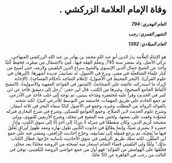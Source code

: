 <h1 dir="rtl">وفاة الإمام العلامة الزركشي .</h1>

<h5 dir="rtl">العام الهجري:  794

الشهر القمري: رجب

العام الميلادي: 1392</h5>

<p dir="rtl">هو الإمامُ العلَّامة بدرُ الدين أبو عبد الله محمد بن بهادر بن عبد الله الزركشي المنهاجي، تركي الأصل، ولد بمصر سنة 745, وتعلَّمَ الفِقَه فيها، عُنِيَ بالاشتغال مِن صِغَرِه، فحَفِظَ كُتبًا وأخذ عن الشيخ جمال الدين الإسنوي والشيخ سراج الدين البلقيني ولازمه، حتى أصبح من كبار علماء الشافعيَّة في مصر، وبرع في الأصول، له تصانيفُ عديدة أشهرها: (البرهان في علوم القرآن)، (البحر المحيط في الأصول)، (إعلام الساجد بأحكام المساجد)، (الإجابة لإيراد ما استدركته عائشة على الصحابة)، (المنثور في القواعد الفقهية والأصولية)، (التنقيح لألفاظ الجامع الصحيح)، وغيرها من الكتب. قال ابن حجر: "رحل إلى دمشقَ فأخذ عن ابن كثير في الحديثِ وقرأ عليه مُختَصَره ومَدَحَه ببيتين، ثم توجه إلى حلب فأخذ عن الأذرعي، ثم جمع الخادم على طريق المهمات، فاستمد من التوسط للأذرعي كثيرًا، لكنه شحنه بالفوائد الزوائد من المطلب وغيره، وجمع في الأصول كتابًا سماه البحر في ثلاثة أسفار، وشرح علوم الحديث لابن الصلاح، وجمع الجوامع للسبكي، وشرع في شرح البخاري فتركه مُسَوَّدة وقفت على بعضها، ولخص منه التنقيح في مجلد، وشرح الأربعين للنووي، وولي مشيخة كريم الدين، وكان منقطعًا في منزله لا يتردَّدُ إلى أحدٍ إلا إلى سوق الكتبِ، وإذا حضره لا يشتري شيئًا، وإنما يطالِعُ في حانوت الكُتبي طول نهارِه ومعه ظهورُ أوراقٍ يُعَلِّقُ فيها ما يُعجِبُه، ثم يرجع فينقِلُه إلى تصانيفِه، وخرَّج أحاديث الرافعي، ومشى فيه على جمع ابن الملَقِّن، لكنه سلك طريق الزيلعي في سَوق الأحاديث بأسانيد خرَّجها، فطال الكتاب بذلك" ولَمَّا ولي البلقيني قضاءَ الشام استعار منه نُسختَه من الروضة مجلدًا بعد مجلدٍ، فعَلَّقَها على الهوامش من الفوائِدِ؛ فهو أول من جمع حواشي الروضة للبُلقيني، توفي في الثالث من رجب في القاهرة عن 50 عامًا.</p></br>
